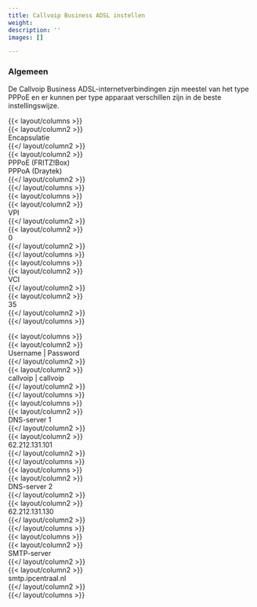```yaml
---
title: Callvoip Business ADSL instellen
weight: 
description: ''
images: []

---
```

### Algemeen

De Callvoip Business ADSL-internetverbindingen zijn meestel van het type PPPoE en er kunnen per type apparaat verschillen zijn in de beste instellingswijze. 

{{< layout/columns >}}  
 {{< layout/column2 >}}  
Encapsulatie  
 {{</ layout/column2 >}}  
 {{< layout/column2 >}}  
PPPoE (FRITZ!Box)  
PPPoA (Draytek)  
 {{</ layout/column2 >}}  
{{</ layout/columns >}}  
{{< layout/columns >}}  
 {{< layout/column2 >}}  
VPI  
 {{</ layout/column2 >}}  
 {{< layout/column2 >}}  
0  
 {{</ layout/column2 >}}  
{{</ layout/columns >}}  
{{< layout/columns >}}  
 {{< layout/column2 >}}  
VCI  
 {{</ layout/column2 >}}  
 {{< layout/column2 >}}  
35  
 {{</ layout/column2 >}}  
{{</ layout/columns >}}

{{< layout/columns >}}  
 {{< layout/column2 >}}  
Username | Password  
 {{</ layout/column2 >}}  
 {{< layout/column2 >}}  
callvoip | callvoip  
 {{</ layout/column2 >}}  
{{</ layout/columns >}}  
{{< layout/columns >}}  
 {{< layout/column2 >}}  
DNS-server 1  
 {{</ layout/column2 >}}  
 {{< layout/column2 >}}  
62\.212.131.101  
 {{</ layout/column2 >}}  
{{</ layout/columns >}}  
{{< layout/columns >}}  
 {{< layout/column2 >}}  
DNS-server 2  
 {{</ layout/column2 >}}  
 {{< layout/column2 >}}  
62\.212.131.130  
 {{</ layout/column2 >}}  
{{</ layout/columns >}}  
{{< layout/columns >}}  
 {{< layout/column2 >}}  
SMTP-server  
 {{</ layout/column2 >}}  
 {{< layout/column2 >}}  
smtp.ipcentraal.nl  
 {{</ layout/column2 >}}  
{{</ layout/columns >}}